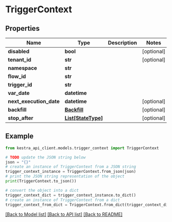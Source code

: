 # TriggerContext


## Properties

Name | Type | Description | Notes
------------ | ------------- | ------------- | -------------
**disabled** | **bool** |  | [optional] 
**tenant_id** | **str** |  | [optional] 
**namespace** | **str** |  | 
**flow_id** | **str** |  | 
**trigger_id** | **str** |  | 
**var_date** | **datetime** |  | 
**next_execution_date** | **datetime** |  | [optional] 
**backfill** | [**Backfill**](Backfill.md) |  | [optional] 
**stop_after** | [**List[StateType]**](StateType.md) |  | [optional] 

## Example

```python
from kestra_api_client.models.trigger_context import TriggerContext

# TODO update the JSON string below
json = "{}"
# create an instance of TriggerContext from a JSON string
trigger_context_instance = TriggerContext.from_json(json)
# print the JSON string representation of the object
print(TriggerContext.to_json())

# convert the object into a dict
trigger_context_dict = trigger_context_instance.to_dict()
# create an instance of TriggerContext from a dict
trigger_context_from_dict = TriggerContext.from_dict(trigger_context_dict)
```
[[Back to Model list]](../README.md#documentation-for-models) [[Back to API list]](../README.md#documentation-for-api-endpoints) [[Back to README]](../README.md)


